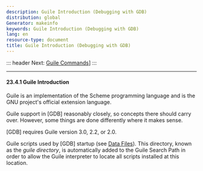 ```yaml
---
description: Guile Introduction (Debugging with GDB)
distribution: global
Generator: makeinfo
keywords: Guile Introduction (Debugging with GDB)
lang: en
resource-type: document
title: Guile Introduction (Debugging with GDB)
---
```

::: header
Next: [Guile Commands](Guile-Commands.html#Guile-Commands)]
:::

---

#### 23.4.1 Guile Introduction

Guile is an implementation of the Scheme programming language and is the GNU project's official extension language.

Guile support in [GDB] reasonably closely, so concepts there should carry over. However, some things are done differently where it makes sense.

[GDB] requires Guile version 3.0, 2.2, or 2.0.

Guile scripts used by [GDB] startup (see [Data Files](Data-Files.html#Data-Files)). This directory, known as the *guile directory*, is automatically added to the Guile Search Path in order to allow the Guile interpreter to locate all scripts installed at this location.
